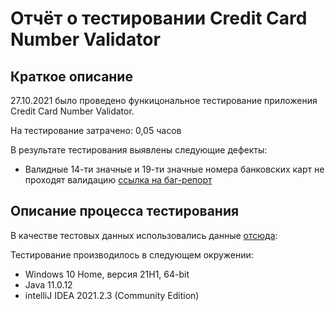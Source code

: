 # Отчёт о тестировании Credit Card Number Validator

## Краткое описание

27.10.2021 было проведено функицональное тестирование приложения Credit Card Number Validator.

На тестирование затрачено: 0,05 часов

В результате тестирования выявлены следующие дефекты:
* Валидные 14-ти значные и 19-ти значные номера банковских карт не проходят валидацию [ссылка на баг-репорт](https://github.com/holyotter/javahw1.2/issues/1#issue-1037864207)

## Описание процесса тестирования

В качестве тестовых данных использовались данные [отсюда](https://www.freeformatter.com/credit-card-number-generator-validator.html):

Тестирование производилось в следующем окружении:
* Windows 10 Home, версия 21H1, 64-bit		
* Java 11.0.12
* intelliJ IDEA 2021.2.3 (Community Edition)
